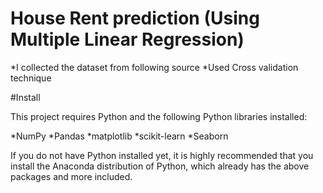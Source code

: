 # House Rent prediction (Using Multiple Linear Regression)
*I collected the dataset from following source
*Used Cross validation technique

#Install

This project requires Python and the following Python libraries installed:

   *NumPy
   *Pandas
   *matplotlib
   *scikit-learn
   *Seaborn

If you do not have Python installed yet, it is highly recommended that you install the Anaconda distribution of Python, which already has the above packages and more included.

